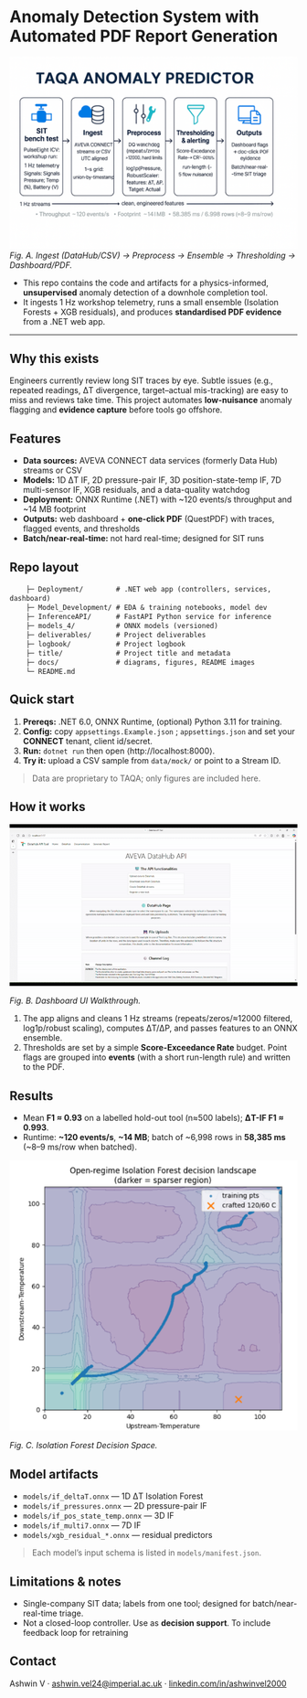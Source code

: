 

# Anomaly Detection System with Automated PDF Report Generation

![SIT pipeline overview](Model_Development/TAQA_pipeline.png)
*Fig. A. Ingest (DataHub/CSV) → Preprocess → Ensemble → Thresholding → Dashboard/PDF.*

- This repo contains the code and artifacts for a physics-informed, **unsupervised** anomaly detection of a downhole completion tool.
- It ingests 1 Hz workshop telemetry, runs a small ensemble (Isolation Forests + XGB residuals), and produces **standardised PDF evidence** from a .NET web app.

---

## Why this exists 
Engineers currently review long SIT traces by eye. Subtle issues (e.g., repeated readings, ΔT divergence, target–actual mis-tracking) are easy to miss and reviews take time. This project automates **low-nuisance** anomaly flagging and **evidence capture** before tools go offshore.

## Features
-  **Data sources:** AVEVA CONNECT data services (formerly Data Hub) streams or CSV
-  **Models:** 1D ΔT IF, 2D pressure-pair IF, 3D position-state-temp IF, 7D multi-sensor IF, XGB residuals, and a data-quality watchdog
-  **Deployment:** ONNX Runtime (.NET) with ~120 events/s throughput and ~14 MB footprint
-  **Outputs:** web dashboard + **one-click PDF** (QuestPDF) with traces, flagged events, and thresholds
-  **Batch/near-real-time:** not hard real-time; designed for SIT runs

## Repo layout
```
	├─ Deployment/        # .NET web app (controllers, services, dashboard)
	├─ Model_Development/ # EDA & training notebooks, model dev
	├─ InferenceAPI/      # FastAPI Python service for inference
	├─ models_4/          # ONNX models (versioned)
	├─ deliverables/      # Project deliverables
	├─ logbook/           # Project logbook
	├─ title/             # Project title and metadata
	├─ docs/              # diagrams, figures, README images
	└─ README.md
```

## Quick start
1) **Prereqs:** .NET 6.0, ONNX Runtime, (optional) Python 3.11 for training.  
2) **Config:** copy `appsettings.Example.json` ; `appsettings.json` and set your **CONNECT** tenant, client id/secret.  
3) **Run:** `dotnet run` then open ⟨http://localhost:8000⟩.  
4) **Try it:** upload a CSV sample from `data/mock/` or point to a Stream ID.

> Data are proprietary to TAQA; only figures are included here.

## How it works

![Demo of the app](assets/AnomalyDetector-ToolTour.gif)

*Fig. B. Dashboard UI Walkthrough.*
1) The app aligns and cleans 1 Hz streams (repeats/zeros/≈12000 filtered, log1p/robust scaling), computes ΔT/ΔP, and passes features to an ONNX ensemble.  
2) Thresholds are set by a simple **Score-Exceedance Rate** budget. Point flags are grouped into **events** (with a short run-length rule) and written to the PDF.

## Results
- Mean **F1 ≈ 0.93** on a labelled hold-out tool (n≈500 labels); **ΔT-IF F1 ≈ 0.993**.  
- Runtime: **~120 events/s**, **~14 MB**; batch of ~6,998 rows in **58,385 ms** (~8–9 ms/row when batched).

![Dashboard screenshot](assets/IsolationForest.png)

*Fig. C. Isolation Forest Decision Space.*
## Model artifacts
- `models/if_deltaT.onnx` — 1D ΔT Isolation Forest  
- `models/if_pressures.onnx` — 2D pressure-pair IF  
- `models/if_pos_state_temp.onnx` — 3D IF  
- `models/if_multi7.onnx` — 7D IF  
- `models/xgb_residual_*.onnx` — residual predictors

> Each model’s input schema is listed in `models/manifest.json`.

## Limitations & notes
- Single-company SIT data; labels from one tool; designed for batch/near-real-time triage.  
- Not a closed-loop controller. Use as **decision support**. To include feedback loop for retraining


## Contact
Ashwin V · ashwin.vel24@imperial.ac.uk · [linkedin.com/in/ashwinvel2000](https://linkedin.com/in/ashwinvel2000)

